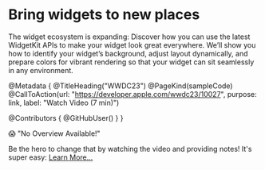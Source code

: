 # Bring widgets to new places

The widget ecosystem is expanding: Discover how you can use the latest WidgetKit APIs to make your widget look great everywhere. We’ll show you how to identify your widget’s background, adjust layout dynamically, and prepare colors for vibrant rendering so that your widget can sit seamlessly in any environment.

@Metadata {
   @TitleHeading("WWDC23")
   @PageKind(sampleCode)
   @CallToAction(url: "https://developer.apple.com/wwdc23/10027", purpose: link, label: "Watch Video (7 min)")

   @Contributors {
      @GitHubUser(<replace this with your GitHub handle>)
   }
}

😱 "No Overview Available!"

Be the hero to change that by watching the video and providing notes! It's super easy:
 [Learn More…](https://wwdcnotes.github.io/WWDCNotes/documentation/wwdcnotes/contributing)
